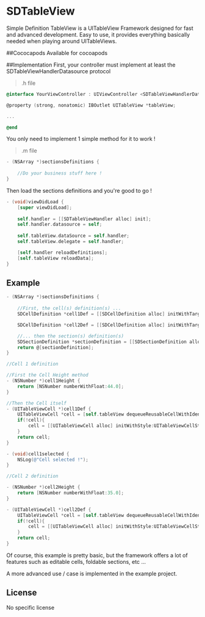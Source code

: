 # SDTableView
Simple Definition TableView is a UITableView Framework designed for fast and advanced development. Easy to use, it provides everything basically needed when playing around UITableViews.

##Cococapods
Available for cocoapods

##Implementation
First, your controller must implement at least the SDTableViewHandlerDatasource protocol

> .h file

```objective-c
@interface YourViewController : UIViewController <SDTableViewHandlerDatasource>

@property (strong, nonatomic) IBOutlet UITableView *tableView;

...

@end
```

You only need to implement 1 simple method for it to work ! 

> .m file

```objective-c
- (NSArray *)sectionsDefinitions {
    
    //Do your business stuff here !
}
```

Then load the sections definitions and you're good to go !

```objective-c
- (void)viewDidLoad {
    [super viewDidLoad];
        
    self.handler = [[SDTableViewHandler alloc] init];
    self.handler.datasource = self;
    
    self.tableView.dataSource = self.handler;
    self.tableView.delegate = self.handler;

    [self.handler reloadDefinitions];
    [self.tableView reloadData];
}
```

## Example

```objective-c
- (NSArray *)sectionsDefinitions {
    
    //First, the cell(s) definition(s) ...
    SDCellDefinition *cell1Def = [[SDCellDefinition alloc] initWithTarget:self heightMethod:@selector(cell1Height) displayMethod:@selector(cell1Def) selectedMethod:@selector(cell1selected)];

    SDCellDefinition *cell2Def = [[SDCellDefinition alloc] initWithTarget:self heightMethod:@selector(cell2Height) displayMethod:@selector(cell2Def) selectedMethod:nil object:@{@"key" : @"Any Object Value"}]; // You can pass any object as a parameter. If you have multiple parameters, use a structure like NSArray

    //... then the section(s) definition(s)
    SDSectionDefinition *sectionDefinition = [[SDSectionDefinition alloc] initWithCells:@[cell1Def, cell2Def]];
    return @[sectionDefinition];
}

//Cell 1 definition

//First the Cell Height method
- (NSNumber *)cell1Height {
    return [NSNumber numberWithFloat:44.0];
}

//Then the Cell itself
- (UITableViewCell *)cell1Def {
	UITableViewCell *cell = [self.tableView dequeueReusableCellWithIdentifier:@"SomeIdentifier"];
	if(!cell){
		cell = [[UITableViewCell alloc] initWithStyle:UITableViewCellStyleDefault reuseIdentifier:@"SomeIdentifier"];
	}
    return cell;
}

- (void)cell1selected {
    NSLog(@"Cell selected !");
}

//Cell 2 definition

- (NSNumber *)cell2Height {
    return [NSNumber numberWithFloat:35.0];
}

- (UITableViewCell *)cell2Def {
    UITableViewCell *cell = [self.tableView dequeueReusableCellWithIdentifier:@"SomeOtherIdentifier"];
	if(!cell){
		cell = [[UITableViewCell alloc] initWithStyle:UITableViewCellStyleDefault reuseIdentifier:@"SomeOtherIdentifier"];
	}
    return cell;
}
```

Of course, this example is pretty basic, but the framework offers a lot of features such as editable cells, foldable sections, etc ... 

A more advanced use / case is implemented in the example project.

## License

No specific license

